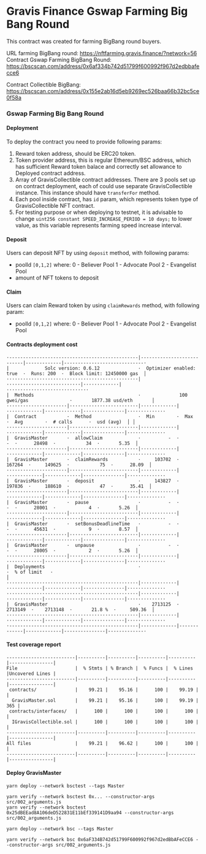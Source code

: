# Gravis Finance Gswap Farming Big Bang Round
This contract was created for farming BigBang round buyers.

URL farming BigBang round: https://nftfarming.gravis.finance/?network=56
Contract Gswap Farming BigBang Round: https://bscscan.com/address/0x6af334b742d51799f600992f967d2edbbafecce6

Contract Collectible BigBang: https://bscscan.com/address/0x155e2ab16d5eb9269ec526baa66b32bc5ce0f58a


### Gswap Farming Big Bang Round

#### Deployment

To deploy the contract you need to provide following params:

1. Reward token address, should be ERC20 token.
2. Token provider address, this is regular Ethereum/BSC address, which has sufficient Reward token balace and correctly set allowance to Deployed contract address.
3. Array of GravisCollectible contract addresses. There are 3 pools set up on contract deployment, each of could use separate GravisCollectible instance. This instance should have `transferFor` method.
4. Each pool inside contract, has `id` param, which represents token type of GravisCollectible NFT contract.
5. For testing purpose or when deploying to testnet, it is advisable to change `uint256 constant SPEED_INCREASE_PERIOD = 10 days;` to lower value, as this variable represents farming speed increase interval.

#### Deposit

Users can deposit NFT by using `deposit` method, with following params:

- poolId `[0,1,2]` where:
  0 - Believer Pool
  1 - Advocate Pool
  2 - Evangelist Pool
- amount of NFT tokens to deposit

#### Claim

Users can claim Reward token by using `claimRewards` method, with following param:

- poolId `[0,1,2]` where:
  0 - Believer Pool
  1 - Advocate Pool
  2 - Evangelist Pool



#### Contracts deployment cost

```
·-----------------------------------------------|---------------------------|-------------|-----------------------------·
|             Solc version: 0.6.12              ·  Optimizer enabled: true  ·  Runs: 200  ·  Block limit: 12450000 gas  │
················································|···························|·············|······························
|  Methods                                      ·              100 gwei/gas               ·       1877.38 usd/eth       │
······················|·························|·············|·············|·············|···············|··············
|  Contract           ·  Method                 ·  Min        ·  Max        ·  Avg        ·  # calls      ·  usd (avg)  │ │
······················|·························|·············|·············|·············|···············|··············
|  GravisMaster       ·  allowClaim             ·          -  ·          -  ·      28498  ·           34  ·       5.35  │
······················|·························|·············|·············|·············|···············|··············
|  GravisMaster       ·  claimRewards           ·     103702  ·     167264  ·     149625  ·           75  ·      28.09  │
······················|·························|·············|·············|·············|···············|··············
|  GravisMaster       ·  deposit                ·     143827  ·     197836  ·     188610  ·           47  ·      35.41  │
······················|·························|·············|·············|·············|···············|··············
|  GravisMaster       ·  pause                  ·          -  ·          -  ·      28001  ·            4  ·       5.26  │
······················|·························|·············|·············|·············|···············|··············
|  GravisMaster       ·  setBonusDeadlineTime   ·          -  ·          -  ·      45631  ·            9  ·       8.57  │
······················|·························|·············|·············|·············|···············|··············
|  GravisMaster       ·  unpause                ·          -  ·          -  ·      28005  ·            2  ·       5.26  │
······················|·························|·············|·············|·············|···············|··············
|  Deployments                                  ·                                         ·  % of limit   ·
│
················································|·············|·············|·············|···············|··············
················································|·············|·············|·············|···············|··············
|  GravisMaster                                 ·    2713125  ·    2713149  ·    2713148  ·       21.8 %  ·     509.36  │
················································|·············|·············|·············|···············|··············
·-----------------------------------------------|-------------|-------------|-------------|---------------|-------------·
```

#### Test coverage report

```
-------------------------|----------|----------|----------|----------|----------------|
File                     |  % Stmts | % Branch |  % Funcs |  % Lines |Uncovered Lines |
-------------------------|----------|----------|----------|----------|----------------|
 contracts/              |    99.21 |    95.16 |      100 |    99.19 |                |
  GravisMaster.sol       |    99.21 |    95.16 |      100 |    99.19 |            365 |
 contracts/interfaces/   |      100 |      100 |      100 |      100 |                |
  IGravisCollectible.sol |      100 |      100 |      100 |      100 |                |
-------------------------|----------|----------|----------|----------|----------------|
All files                |    99.21 |    96.62 |      100 |      100 |                |
-------------------------|----------|----------|----------|----------|----------------|
```

#### Deploy GravisMaster

```
yarn deploy --network bsctest --tags Master

yarn verify --network bsctest 0x... --constructor-args src/002_arguments.js
yarn verify --network bsctest 0x25dBEEad8A106deD522831E11bEf339141D9aa94 --constructor-args src/002_arguments.js
```

```
yarn deploy --network bsc --tags Master

yarn verify --network bsc 0x6aF334B742d51799F600992f967d2edBbAFeCCE6 --constructor-args src/002_arguments.js
```
